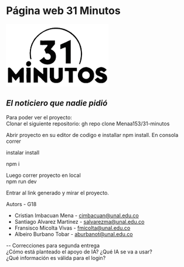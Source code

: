 # Página web 31 Minutos
![Logo de 31 Minutos](src/assets/logo.png) 
## _El noticiero que nadie pidió_  

Para poder ver el proyecto:  
Clonar el siguiente repositorio: gh repo clone Menaa153/31-minutos


Abrir proyecto en su editor de codigo e installar npm install.
En consola correr  


instalar install <br>

npm i

Luego correr proyecto en local  
npm run dev

Entrar al link generado y mirar el proyecto.


Autors - G18
- Cristian Imbacuan Mena - cimbacuan@unal.edu.co
- Santiago Alvarez Martinez - salvarezma@unal.edu.co
- Fransisco Micolta Vivas - fmicolta@unal.edu.co
- Albeiro Burbano Tobar - aburbanot@unal.edu.co

-- Correcciones para segunda entrega  
¿Cómo está planteado el apoyo de IA? ¿Qué IA se va a usar?  
¿Qué información es válida para el login?


